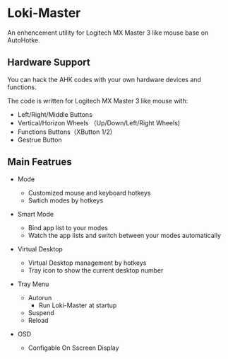 # Loki-Master

An enhencement utility for Logitech MX Master 3 like mouse base on AutoHotke.

## Hardware Support

You can hack the AHK codes with your own hardware devices and functions.

The code is written for Logitech MX Master 3 like mouse with:

* Left/Right/Middle Buttons
* Vertical/Horizon Wheels （Up/Down/Left/Right Wheels)
* Functions Buttons（XButton 1/2)
* Gestrue Button

## Main Featrues

* Mode

  * Customized mouse and keyboard hotkeys
  * Swtich modes by hotkeys
* Smart Mode

  * Bind app list to your modes
  * Watch the app lists and switch between your modes automatically
* Virtual Desktop

  * Virtual Desktop management by hotkeys
  * Tray icon to show the current desktop number
* Tray Menu

  * Autorun
    * Run Loki-Master at startup
  * Suspend
  * Reload
* OSD

  * Configable On Sscreen Display
